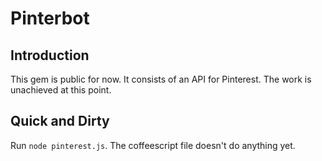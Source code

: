 Pinterbot
=========

## Introduction

This gem is public for now. It consists of an API for Pinterest. The work is unachieved at this point.

## Quick and Dirty

Run `node pinterest.js`. The coffeescript file doesn't do anything yet.
